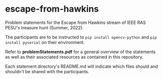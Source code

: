 # escape-from-hawkins
Problem statements for the Escape from Hawkins stream of IEEE RAS PESU's treasure hunt (Summer, 2022).

The participants are to be instructed to `pip install opencv-python` and `pip install pyserial` on their environment.

Refer to **problemStatements.pdf** for a general overview of the statements as well as their associated resources as contained in this repository.

Each statement directory's README.md will indicate which files should and shouldn't be shared with the participants.
